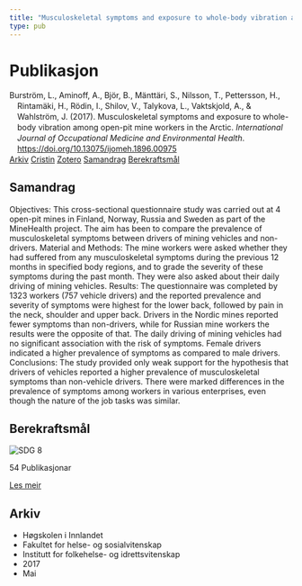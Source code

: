 ```yaml
---
title: "Musculoskeletal symptoms and exposure to whole-body vibration among open-pit mine workers in the Arctic"
type: pub
---
```

<h1>Publikasjon</h1>
<article id="csl-bib-container-ZGZC3YVE" class="csl-bib-container">
  <div class="csl-bib-body" style="line-height: 1.35; padding-left: 1em; text-indent:-1em;">
  <div class="csl-entry">Burstr&#xF6;m, L., Aminoff, A., Bj&#xF6;r, B., M&#xE4;ntt&#xE4;ri, S., Nilsson, T., Pettersson, H., Rintam&#xE4;ki, H., R&#xF6;din, I., Shilov, V., Talykova, L., Vaktskjold, A., &amp; Wahlstr&#xF6;m, J. (2017). Musculoskeletal symptoms and exposure to whole-body vibration among open-pit mine workers in the Arctic. <i>International Journal of Occupational Medicine and Environmental Health</i>. <a href="https://doi.org/10.13075/ijomeh.1896.00975">https://doi.org/10.13075/ijomeh.1896.00975</a></div>
</div>
  <div class="csl-bib-buttons">
    <a href="#taxonomy-article-ZGZC3YVE" class="csl-bib-button">Arkiv</a>
    <a href="https://app.cristin.no/results/show.jsf?id=1467593" alt="Cristin URL" class="csl-bib-button">Cristin</a>
    <a href="http://zotero.org/groups/5022929/items/ZGZC3YVE" alt="Zotero URL" class="csl-bib-button">Zotero</a>
    <a href="#abstract-article-ZGZC3YVE" class="csl-bib-button">Samandrag</a>
    <a href="#sdg-article-ZGZC3YVE" class="csl-bib-button">Berekraftsmål</a>
  </div>
  <div id="csl-bib-meta-container-ZGZC3YVE"></div>
</article>
<div id="csl-bib-meta-ZGZC3YVE" class="csl-bib-meta">
  <article id="abstract-article-ZGZC3YVE" class="abstract-article">
    <h1>Samandrag</h1>
    Objectives: This cross-sectional questionnaire study was carried out at 4 open-pit mines in Finland, Norway, Russia and Sweden as part of the MineHealth project. The aim has been to compare the prevalence of musculoskeletal symptoms between drivers of mining vehicles and non-drivers. Material and Methods: The mine workers were asked whether they had suffered from any musculoskeletal symptoms during the previous 12 months in specified body regions, and to grade the severity of these symptoms during the past month. They were also asked about their daily driving of mining vehicles. Results: The questionnaire was completed 
by 1323 workers (757 vehicle drivers) and the reported prevalence and severity of symptoms were highest for the lower back, followed by pain in the neck, shoulder and upper back. Drivers in the Nordic mines reported fewer symptoms than non-drivers, while for Russian mine workers the results were the opposite of that. The daily driving of mining vehicles had no significant association with the risk of symptoms. Female drivers indicated a higher prevalence of symptoms as compared to male drivers. 
Conclusions: The study provided only weak support for the hypothesis that drivers of vehicles reported a higher prevalence of musculoskeletal symptoms than non-vehicle drivers. There were marked differences in the prevalence of symptoms among workers in various enterprises, even though the nature of the job tasks was similar.
  </article>
  <article id="sdg-article-ZGZC3YVE" class="sdg-article">
    <h1>Berekraftsmål</h1>
    <div class="sdg-container"><div id="sdg8" class="sdg">
<img src="{{< params subfolder >}}images/sdg/sdg08_no.png" class="image" alt="SDG 8">
<div class="sdg-overlay">
<p class="sdg-publication-count"><span>54</span> Publikasjonar</p>
<p><a href="https://www.fn.no/om-fn/fns-baerekraftsmaal/anstendig-arbeid-og-oekonomisk-vekst?lang=nno-NO" class="sdg-read-more">Les meir</a></p>
</div>
</div></div>
  </article>
  <article id="taxonomy-article-ZGZC3YVE" class="taxonomy-article">
    <h1>Arkiv</h1>
    <ul>
      <li>Høgskolen i Innlandet</li>
      <li>Fakultet for helse- og sosialvitenskap</li>
      <li>Institutt for folkehelse- og idrettsvitenskap</li>
      <li>2017</li>
      <li>Mai</li>
    </ul>
  </article>
</div>
